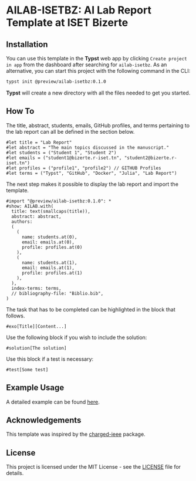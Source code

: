 # AILAB-ISETBZ: AI Lab Report Template at ISET Bizerte

## Installation
You can use this template in the **Typst** web app by clicking `Create project in app` from the dashboard after searching for `ailab-isetbz`. As an alternative, you can start this project with the following command in the CLI:
```bash
typst init @preview/ailab-isetbz:0.1.0
```
**Typst** will create a new directory with all the files needed to get you started.

## How To
The title, abstract, students, emails, GitHub profiles, and terms pertaining to the lab report can all be defined in the section below.
```typst
#let title = "Lab Report"
#let abstract = "The main topics discussed in the manuscript."
#let students = ("Student 1", "Student 2")
#let emails = ("student1@bizerte.r-iset.tn", "student2@bizerte.r-iset.tn")
#let profiles = ("profile1", "profile2") // GITHUB Profiles
#let terms = ("Typst", "GitHub", "Docker", "Julia", "Lab Report")
```
The next step makes it possible to display the lab report and import the template.
```typst
#import "@preview/ailab-isetbz:0.1.0": *
#show: AILAB.with(
  title: text(smallcaps(title)),
  abstract: abstract,
  authors: 
  (
    (
      name: students.at(0),
      email: emails.at(0),
      profile: profiles.at(0)
    ),
    (
      name: students.at(1),
      email: emails.at(1),
      profile: profiles.at(1)
    ),
  ),
  index-terms: terms,
  // bibliography-file: "Biblio.bib",
)
```
The task that has to be completed can be highlighted in the block that follows.
```typst
#exo[Title][Content...]
```
Use the following block if you wish to include the solution:
```typst
#solution[The solution]
```
Use this block if a test is necessary:
```typst
#test[Some test]
```

## Example Usage
A detailed example can be found [here](https://github.com/a-mhamdi/ailab-isetbz/tree/main/Typst/example).

## Acknowledgements
This template was inspired by the [charged-ieee](https://github.com/typst/packages/tree/main/packages/preview/charged-ieee) package.

## License
This project is licensed under the MIT License - see the [LICENSE](LICENSE) file for details.
